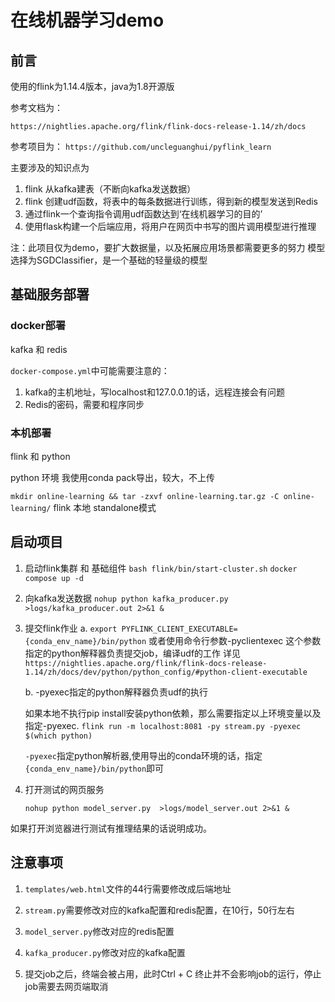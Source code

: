 # 在线机器学习demo

## 前言

使用的flink为1.14.4版本，java为1.8开源版

参考文档为：

`https://nightlies.apache.org/flink/flink-docs-release-1.14/zh/docs`

参考项目为：
`https://github.com/uncleguanghui/pyflink_learn`

主要涉及的知识点为

1. flink 从kafka建表（不断向kafka发送数据）
2. flink 创建udf函数，将表中的每条数据进行训练，得到新的模型发送到Redis
3. 通过flink一个查询指令调用udf函数达到‘在线机器学习的目的’
4. 使用flask构建一个后端应用，将用户在网页中书写的图片调用模型进行推理


注：此项目仅为demo，要扩大数据量，以及拓展应用场景都需要更多的努力
    模型选择为SGDClassifier，是一个基础的轻量级的模型

## 基础服务部署


### docker部署

kafka 和 redis

`docker-compose.yml`中可能需要注意的：

1. kafka的主机地址，写localhost和127.0.0.1的话，远程连接会有问题
2. Redis的密码，需要和程序同步

### 本机部署

flink 和 python

python 环境 我使用conda pack导出，较大，不上传

`mkdir online-learning && tar -zxvf online-learning.tar.gz -C online-learning/`
flink 本地 standalone模式

## 启动项目

1. 启动flink集群 和 基础组件
   `bash flink/bin/start-cluster.sh`
   `docker compose up -d`

2. 向kafka发送数据
   `nohup python kafka_producer.py  >logs/kafka_producer.out 2>&1 &`

3. 提交flink作业
   a. `export PYFLINK_CLIENT_EXECUTABLE={conda_env_name}/bin/python`
   或者使用命令行参数-pyclientexec 这个参数指定的python解释器负责提交job，编译udf的工作
   详见`https://nightlies.apache.org/flink/flink-docs-release-1.14/zh/docs/dev/python/python_config/#python-client-executable`
   
   b. -pyexec指定的python解释器负责udf的执行

   如果本地不执行pip install安装python依赖，那么需要指定以上环境变量以及指定-pyexec.
   `flink run -m localhost:8081 -py stream.py -pyexec $(which python)`
   
   `-pyexec`指定python解析器,使用导出的conda环境的话，指定`{conda_env_name}/bin/python`即可

4. 打开测试的网页服务

   `nohup python model_server.py  >logs/model_server.out 2>&1 &`

如果打开浏览器进行测试有推理结果的话说明成功。


## 注意事项

1. `templates/web.html`文件的44行需要修改成后端地址

2. `stream.py`需要修改对应的kafka配置和redis配置，在10行，50行左右

3. `model_server.py`修改对应的redis配置

4. `kafka_producer.py`修改对应的kafka配置

5. 提交job之后，终端会被占用，此时Ctrl + C 终止并不会影响job的运行，停止job需要去网页端取消